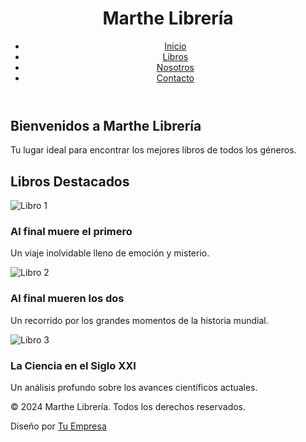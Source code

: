 <!DOCTYPE html>
<html lang="es">
<head>
    <meta charset="UTF-8">
    <meta name="viewport" content="width=device-width, initial-scale=1.0">
    <meta name="description" content="Marthe Librería - Tu lugar ideal para encontrar los mejores libros">
    <link rel="stylesheet" href="styles.css">
    <link rel="stylesheet" href="https://cdnjs.cloudflare.com/ajax/libs/font-awesome/6.0.0-beta3/css/all.min.css">
</head>
<body>
    <header>
        <div class="logo">
            <h1>Marthe Librería</h1>
        </div>
        <nav>
            <ul>
                <li><a href="#">Inicio</a></li>
                <li><a href="#">Libros</a></li>
                <li><a href="#">Nosotros</a></li>
                <li><a href="#">Contacto</a></li>
            </ul>
        </nav>
    </header>
    <main>
        <section class="intro">
            <h2>Bienvenidos a Marthe Librería</h2>
            <p>Tu lugar ideal para encontrar los mejores libros de todos los géneros.</p>
        </section>
        <section class="productos">
            <h2>Libros Destacados</h2>
            <div class="producto">
                <img src="https://via.placeholder.com/150" alt="Libro 1">
                <h3>Al final muere el primero</h3>
                <p>Un viaje inolvidable lleno de emoción y misterio.</p>
            </div>
            <div class="producto">
                <img src="https://via.placeholder.com/150" alt="Libro 2">
                <h3>Al final mueren los dos</h3>
                <p>Un recorrido por los grandes momentos de la historia mundial.</p>
            </div>
            <div class="producto">
                <img src="https://via.placeholder.com/150" alt="Libro 3">
                <h3>La Ciencia en el Siglo XXI</h3>
                <p>Un análisis profundo sobre los avances científicos actuales.</p>
            </div>
        </section>
    </main>
    <footer>
        <p>&copy; 2024 Marthe Librería. Todos los derechos reservados.</p>
        <p>Diseño por <a href="#">Tu Empresa</a></p>
        <div class="redes-sociales">
            <a href="#" class="social-icon"><i class="fab fa-facebook-f"></i></a>
            <a href="#" class="social-icon"><i class="fab fa-twitter"></i></a>
            <a href="#" class="social-icon"><i class="fab fa-instagram"></i></a>
            <a href="#" class="social-icon"><i class="fab fa-linkedin-in"></i></a>
        </div>
    </footer>
</body>
</html>
